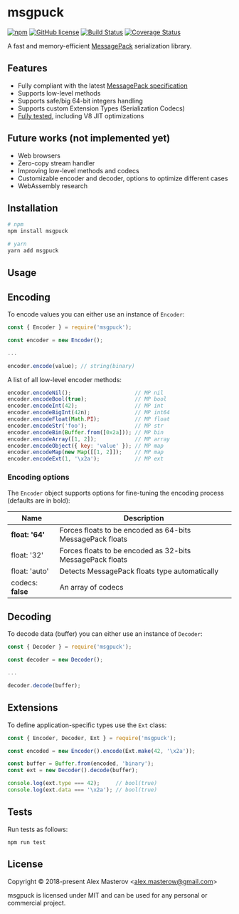 # msgpuck

[![npm](https://img.shields.io/npm/v/msgpuck.svg)](https://www.npmjs.com/package/msgpuck)
[![GitHub license](https://img.shields.io/badge/license-MIT-blue.svg)](LICENSE)
[![Build Status](https://travis-ci.org/AlexMasterov/msgpuck.js.svg)](https://travis-ci.org/AlexMasterov/msgpuck.js)
[![Coverage Status](https://coveralls.io/repos/github/AlexMasterov/msgpuck.js/badge.svg?branch=master)](https://coveralls.io/github/AlexMasterov/msgpuck.js?branch=master)

A fast and memory-efficient [MessagePack](https://msgpack.org) serialization library.

## Features

- Fully compliant with the latest [MessagePack specification](https://github.com/msgpack/msgpack/blob/master/spec.md#messagepack-specification)
- Supports low-level methods
- Supports safe/big 64-bit integers handling
- Supports custom Extension Types (Serialization Codecs)
- [Fully tested](https://travis-ci.org/AlexMasterov/msgpuck.js), including V8 JIT optimizations

## Future works (not implemented yet)

- Web browsers
- Zero-copy stream handler
- Improving low-level methods and codecs
- Customizable encoder and decoder, options to optimize different cases
- WebAssembly research

## Installation

```sh
# npm
npm install msgpuck

# yarn
yarn add msgpuck
```

## Usage

## Encoding

To encode values you can either use an instance of `Encoder`:

```javascript
const { Encoder } = require('msgpuck');

const encoder = new Encoder();

...

encoder.encode(value); // string(binary)
```

A list of all low-level encoder methods:

```javascript
encoder.encodeNil();                    // MP nil
encoder.encodeBool(true);               // MP bool
encoder.encodeInt(42);                  // MP int
encoder.encodeBigInt(42n);              // MP int64
encoder.encodeFloat(Math.PI);           // MP float
encoder.encodeStr('foo');               // MP str
encoder.encodeBin(Buffer.from([0x2a])); // MP bin
encoder.encodeArray([1, 2]);            // MP array
encoder.encodeObject({ key: 'value' }); // MP map
encoder.encodeMap(new Map([[1, 2]]);    // MP map
encoder.encodeExt(1, '\x2a');           // MP ext
```

### Encoding options

The `Encoder` object supports options for fine-tuning the encoding process (defaults are in bold):

| Name              | Description                                               |
| ----------------- | --------------------------------------------------------- |
| **float: '64'**   | Forces floats to be encoded as 64-bits MessagePack floats |
| float: '32'       | Forces floats to be encoded as 32-bits MessagePack floats |
| float: 'auto'     | Detects MessagePack floats type automatically             |
| codecs: **false** | An array of codecs                                        |

## Decoding

To decode data (buffer) you can either use an instance of `Decoder`:

```javascript
const { Decoder } = require('msgpuck');

const decoder = new Decoder();

...

decoder.decode(buffer);
```

## Extensions

To define application-specific types use the `Ext` class:

```javascript
const { Encoder, Decoder, Ext } = require('msgpuck');

const encoded = new Encoder().encode(Ext.make(42, '\x2a'));

const buffer = Buffer.from(encoded, 'binary');
const ext = new Decoder().decode(buffer);

console.log(ext.type === 42);     // bool(true)
console.log(ext.data === '\x2a'); // bool(true)
```

## Tests

Run tests as follows:

```
npm run test
```

## License

Copyright &#169; 2018-present Alex Masterov &lt;alex.masterow@gmail.com&gt;

msgpuck is licensed under MIT and can be used for any personal or commercial project.

